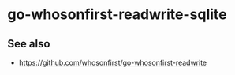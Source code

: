 # go-whosonfirst-readwrite-sqlite

## See also

* https://github.com/whosonfirst/go-whosonfirst-readwrite